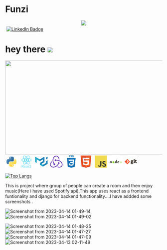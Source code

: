 # Funzi
<div id="header" align="center">
  <img src="https://media.giphy.com/media/M9gbBd9nbDrOTu1Mqx/giphy.gif" width="100"/>
</div>
<div id="badges">
<img src="https://komarev.com/ghpvc/?username=krishnaa192&style=flat-square&color=blue" alt=""/>
  <a href="your-linkedin-URL">
    <img src="https://img.shields.io/badge/LinkedIn-blue?style=for-the-badge&logo=linkedin&logoColor=white" alt="LinkedIn Badge"/>
  </a>
  <h1>
  hey there
  <img src="https://media.giphy.com/media/hvRJCLFzcasrR4ia7z/giphy.gif" width="30px"/>
</h1>
  <div align="center">
  <img src="https://media.giphy.com/media/dWesBcTLavkZuG35MI/giphy.gif" width="600" height="300"/>
</div
:hammer_and_wrench: Languages and Tools :

<div>
 <img src="https://github.com/devicons/devicon/blob/master/icons/python/python-original.svg" title="Python" alt="Python" width="40" height="40"/>&nbsp;
  <img src="https://github.com/devicons/devicon/blob/master/icons/react/react-original-wordmark.svg" title="React" alt="React" width="40" height="40"/>&nbsp;
  <img src="https://github.com/devicons/devicon/blob/master/icons/materialui/materialui-original.svg" title="Material UI" alt="Material UI" width="40" height="40"/>&nbsp;
  <img src="https://github.com/devicons/devicon/blob/master/icons/redux/redux-original.svg" title="Redux" alt="Redux " width="40" height="40"/>&nbsp;
  <img src="https://github.com/devicons/devicon/blob/master/icons/css3/css3-plain-wordmark.svg"  title="CSS3" alt="CSS" width="40" height="40"/>&nbsp;
  <img src="https://github.com/devicons/devicon/blob/master/icons/html5/html5-original.svg" title="HTML5" alt="HTML" width="40" height="40"/>&nbsp;
  <img src="https://github.com/devicons/devicon/blob/master/icons/javascript/javascript-original.svg" title="JavaScript" alt="JavaScript" width="40" height="40"/>&nbsp;
  <img src="https://github.com/devicons/devicon/blob/master/icons/nodejs/nodejs-original-wordmark.svg" title="NodeJS" alt="NodeJS" width="40" height="40"/>&nbsp;
  <img src="https://github.com/devicons/devicon/blob/master/icons/git/git-original-wordmark.svg" title="Git" **alt="Git" width="40" height="40"/>
</div>

[![Top Langs](https://github-readme-stats.vercel.app/api/top-langs/?username=krishnaa192&layout=compact&theme=vision-friendly-dark)](https://github.com/anuraghazra/github-readme-stats)

  
  
 This is project where group of people can create a room and then enjoy music(Here i have used Spotify api).This app uses react as a frontend funtionality and django for backend functionality....I have addded some screenshots .
  </br>
  
  ![Screenshot from 2023-04-14 01-49-14](https://user-images.githubusercontent.com/86311851/231878100-fea081bb-854a-454a-990b-e261c7aacf0d.png)
  ![Screenshot from 2023-04-14 01-49-02](https://user-images.githubusercontent.com/86311851/231878306-30901d71-d99f-4730-b410-d562887f7932.png)

![Screenshot from 2023-04-14 01-48-25](https://user-images.githubusercontent.com/86311851/231878398-b3a14078-576c-4265-83e2-2667f8413ef6.png)
![Screenshot from 2023-04-14 01-47-27](https://user-images.githubusercontent.com/86311851/231878452-a2569813-0179-40be-93e2-e875820c2092.png)
![Screenshot from 2023-04-14 01-47-09](vhttps://user-images.githubusercontent.com/86311851/231878540-fb266ebb-6e24-4d38-9569-21e7a95166d7.png)
![Screenshot from 2023-04-13 02-11-49](https://user-images.githubusercontent.com/86311851/231878614-4fdef1c0-6a9f-4ed0-b2b9-96b7cd1f076a.png)


